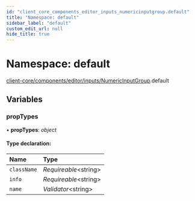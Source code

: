 ```yaml
---
id: "client_core_components_editor_inputs_numericinputgroup.default"
title: "Namespace: default"
sidebar_label: "default"
custom_edit_url: null
hide_title: true
---
```


# Namespace: default

[client-core/components/editor/inputs/NumericInputGroup](client_core_components_editor_inputs_numericinputgroup.md).default

## Variables

### propTypes

• **propTypes**: *object*

#### Type declaration:

Name | Type |
:------ | :------ |
`className` | *Requireable*<string\> |
`info` | *Requireable*<string\> |
`name` | *Validator*<string\> |
